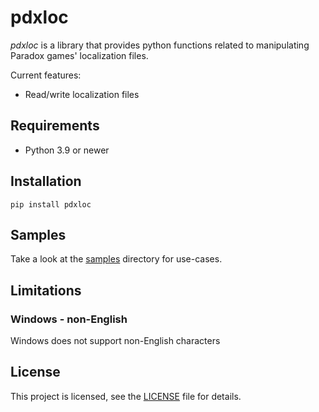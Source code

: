 # pdxloc

_pdxloc_ is a library that provides python functions related to manipulating
Paradox games' localization files.

Current features:
 * Read/write localization files

## Requirements

 * Python 3.9 or newer

## Installation

`pip install pdxloc`

## Samples

Take a look at the [samples](samples) directory for use-cases.

## Limitations

### Windows - non-English

Windows does not support non-English characters

## License

This project is licensed, see the [LICENSE](LICENSE) file for details.
